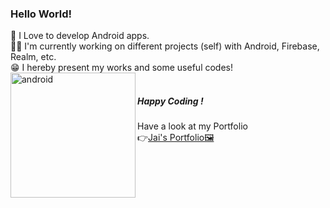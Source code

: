 ### Hello World!

<!--
**jaikeerthick/jaikeerthick** is a ✨ _special_ ✨ repository because its `README.md` (this file) appears on your GitHub profile.

Here are some ideas to get you started:

- 🔭 I’m currently working on ...
- 🌱 I’m currently learning ...
- 👯 I’m looking to collaborate on ...
- 🤔 I’m looking for help with ...
- 💬 Ask me about ...
- 📫 How to reach me: ...
- 😄 Pronouns: ...
- ⚡ Fun fact: ...
-->
📲 I Love to develop Android apps.<br/>
👨‍💻 I'm currently working on different projects (self) with Android, Firebase, Realm, etc.<br/>
😁 I hereby present my works and some useful codes!<br/>
<img align="left" src="https://www.logo.wine/a/logo/Android_(operating_system)/Android_(operating_system)-Logo.wine.svg" alt="android" width="200px" height="auto"><br/>


##### Happy Coding !

Have a look at my Portfolio <br/>
👉[Jai's Portfolio🖼️](https://jaikeerthick-portfolio.blogspot.com/?m=1)

